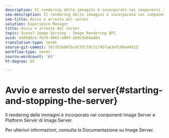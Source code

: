 ```yaml
---
description: Il rendering delle immagini è incorporato nei componenti Image Server e Platform Server di Image Server.
seo-description: Il rendering delle immagini è incorporato nei componenti Image Server e Platform Server di Image Server.
seo-title: Avvio e arresto del server
solution: Experience Manager
title: Avvio e arresto del server
topic: Scene7 Image Serving - Image Rendering API
uuid: edd588ce-fbc0-4003-b007-a5dc9a84ad8a
translation-type: tm+mt
source-git-commit: 7bc7b3a86fbcdc57cfdc31745fae3afc06e44b15
workflow-type: tm+mt
source-wordcount: '63'
ht-degree: 0%

---
```



# Avvio e arresto del server{#starting-and-stopping-the-server}

Il rendering delle immagini è incorporato nei componenti Image Server e Platform Server di Image Server.

Per ulteriori informazioni, consulta la Documentazione su Image Server.
